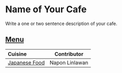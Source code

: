 # Name of Your Cafe

Write a one or two sentence description of your cafe.

## [Menu](menu.md)

| Cuisine                               | Contributor        |
|:--------------------------------------|--------------------|
|[Japanese Food](menu.md)               | Napon Linlawan     |
